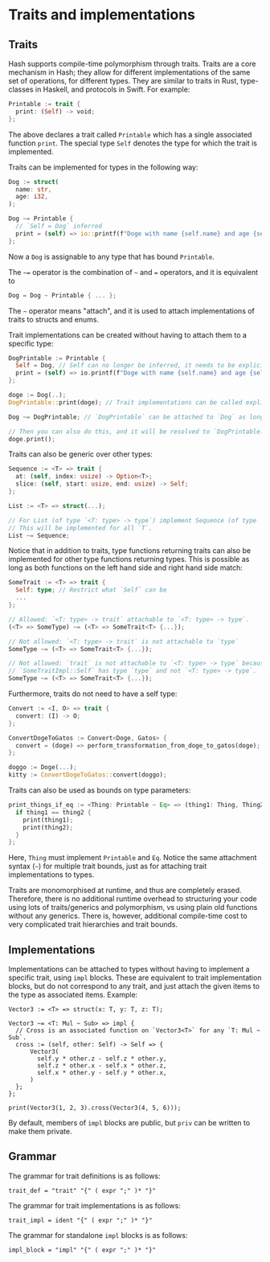 # Traits and implementations

## Traits

Hash supports compile-time polymorphism through traits.
Traits are a core mechanism in Hash; they allow for different implementations of the same set of operations, for different types.
They are similar to traits in Rust, type-classes in Haskell, and protocols in Swift.
For example:
```rs
Printable := trait {
  print: (Self) -> void;
};
```
The above declares a trait called `Printable` which has a single associated function `print`.
The special type `Self` denotes the type for which the trait is implemented.

Traits can be implemented for types in the following way:
```rs
Dog := struct(
  name: str,
  age: i32,
);

Dog ~= Printable {
  // `Self = Dog` inferred
  print = (self) => io::printf(f"Doge with name {self.name} and age {self.age}");
};
```
Now a `Dog` is assignable to any type that has bound `Printable`.

The `~=` operator is the combination of `~` and `=` operators, and it is equivalent to 
```rs
Dog = Dog ~ Printable { ... };
```
The `~` operator means "attach", and it is used to attach implementations of traits to structs and enums.

Trait implementations can be created without having to attach them to a specific type:
```rs
DogPrintable := Printable {
  Self = Dog, // Self can no longer be inferred, it needs to be explicitly specified.
  print = (self) => io.printf(f"Doge with name {self.name} and age {self.age}");
};

doge := Dog(..);
DogPrintable::print(doge); // Trait implementations can be called explicitly like this

Dog ~= DogPrintable; // `DogPrintable` can be attached to `Dog` as long as `DogPrintable::Self = Dog`.

// Then you can also do this, and it will be resolved to `DogPrintable::print(doge)`:
doge.print();
```

Traits can also be generic over other types:
```rs
Sequence := <T> => trait {
  at: (self, index: usize) -> Option<T>;
  slice: (self, start: usize, end: usize) -> Self;
};

List := <T> => struct(...);

// For List (of type `<T: type> -> type`) implement Sequence (of type `<T: type> -> trait`):
// This will be implemented for all `T`.
List ~= Sequence; 
```
Notice that in addition to traits, type functions returning traits can also be implemented for other type functions returning types.
This is possible as long as both functions on the left hand side and right hand side match:
```rs
SomeTrait := <T> => trait {
  Self: type; // Restrict what `Self` can be
  ...
};

// Allowed: `<T: type> -> trait` attachable to `<T: type> -> type`.
(<T> => SomeType) ~= (<T> => SomeTrait<T> {...});

// Not allowed: `<T: type> -> trait` is not attachable to `type`
SomeType ~= (<T> => SomeTrait<T> {...});

// Not allowed: `trait` is not attachable to `<T: type> -> type` because
// `SomeTraitImpl::Self` has type `type` and not `<T: type> -> type`.
SomeType ~= (<T> => SomeTrait<T> {...});
```

Furthermore, traits do not need to have a self type:
```rs
Convert := <I, O> => trait {
  convert: (I) -> O;
};

ConvertDogeToGatos := Convert<Doge, Gatos> {
  convert = (doge) => perform_transformation_from_doge_to_gatos(doge);
};

doggo := Doge(...);
kitty := ConvertDogeToGatos::convert(doggo);
```

Traits can also be used as bounds on type parameters:
```rs
print_things_if_eq := <Thing: Printable ~ Eq> => (thing1: Thing, Thing2: thing) => {
  if thing1 == thing2 {
    print(thing1);
    print(thing2);
  }
};
```
Here, `Thing` must implement `Printable` and `Eq`.
Notice the same attachment syntax (`~`) for multiple trait bounds, just as for attaching trait implementations to types.

Traits are monomorphised at runtime, and thus are completely erased.
Therefore, there is no additional runtime overhead to structuring your code using lots of traits/generics and polymorphism, vs using plain old functions without any generics.
There is, however, additional compile-time cost to very complicated trait hierarchies and trait bounds.

## Implementations

Implementations can be attached to types without having to implement a specific trait, using `impl` blocks.
These are equivalent to trait implementation blocks, but do not correspond to any trait, and just attach the given items to the type as associated items.
Example:

```
Vector3 := <T> => struct(x: T, y: T, z: T);

Vector3 ~= <T: Mul ~ Sub> => impl {
  // Cross is an associated function on `Vector3<T>` for any `T: Mul ~ Sub`.
  cross := (self, other: Self) -> Self => {
      Vector3(
        self.y * other.z - self.z * other.y,
        self.z * other.x - self.x * other.z,
        self.x * other.y - self.y * other.x,
      )
  };
};

print(Vector3(1, 2, 3).cross(Vector3(4, 5, 6)));
```

By default, members of `impl` blocks are public, but `priv` can be written to make them private.

## Grammar

The grammar for trait definitions is as follows:

```
trait_def = "trait" "{" ( expr ";" )* "}"
```

The grammar for trait implementations is as follows:

```
trait_impl = ident "{" ( expr ";" )* "}"
```

The grammar for standalone `impl` blocks is as follows:

```
impl_block = "impl" "{" ( expr ";" )* "}"
```
